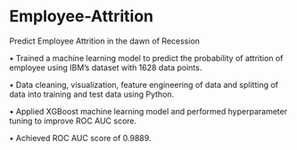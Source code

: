 # Employee-Attrition
Predict Employee Attrition in the dawn of Recession

•	Trained a machine learning model to predict the probability of attrition of employee using IBM’s dataset with 1628 data points.

•	Data cleaning, visualization, feature engineering of data and splitting of data into training and test data using Python.

•	Applied XGBoost machine learning model and performed hyperparameter tuning to improve ROC AUC score.

•	Achieved ROC AUC score of 0.9889.
